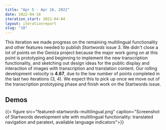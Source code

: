 ```yaml
---
title: "Apr 5 - Apr 16, 2022"
date: 2022-04-18
iteration_start: 2022-04-04
layout: iterationreport
slug: "18"
---
```


This iteration we made progress on the remaining multilingual functionality and other features needed to publish *Startwords* issue 3. We didn't close a lot of points on the Geniza project because the major work going on at this point is prototyping and beginning to implement the new transcription functionality, and sketching out design ideas for the public display and interaction of images with transcription and translation content. Our rolling development velocity is **4.67**, due to the low number of points completed in the last two iterations (3, 4). We expect this to pick up once we move out of the transcription prototyping phase and finish work on the Startwords issue.

## Demos
{{< figure src="featured-startwords-multilingual.png" caption="Screenshot of Startwords development site with multilingual functionality: translated navigation and paratext, available language indicators">}}









